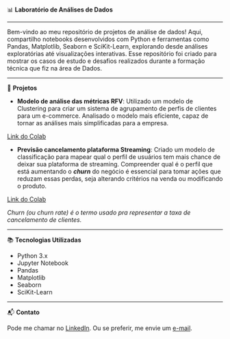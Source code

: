 📊 **Laboratório de Análises de Dados**

---

Bem-vindo ao meu repositório de projetos de análise de dados! Aqui, compartilho notebooks desenvolvidos com Python e ferramentas como Pandas, Matplotlib, Seaborn e SciKit-Learn, explorando desde análises exploratórias até visualizações interativas.
Esse repositório foi criado para mostrar os casos de estudo e desafios realizados durante a formação técnica que fiz na área de Dados.

---
🚀 **Projetos**

- **Modelo de análise das métricas RFV**: Utilizado um modelo de Clustering para criar um sistema de agrupamento de perfis de clientes para um e-commerce. Analisado o modelo mais eficiente, capaz de tornar as análises mais simplificadas para a empresa.

[Link do Colab](https://colab.research.google.com/drive/1xZrZQv5FIxfiIlJlPupMjq-_v1vLPmkH)

- **Previsão cancelamento plataforma Streaming**: Criado um modelo de classificação para mapear qual o perfil de usuários tem mais chance de deixar sua plataforma de streaming. Compreender qual é o perfil que está aumentando o ***churn*** do negócio é essencial para tomar ações que reduzam essas perdas, seja alterando critérios na venda ou modificando o produto.

[Link do Colab](https://colab.research.google.com/drive/1NkcAvkRekYeEIWZ1_p3EhGGnR6c9MTuU#scrollTo=8TNfa498wWgm)

*Churn (ou churn rate) é o termo usado pra representar a taxa de cancelamento de clientes.*

---
📚 **Tecnologias Utilizadas**

- Python 3.x
- Jupyter Notebook
- Pandas
- Matplotlib
- Seaborn
- SciKit-Learn
---

📬 **Contato**

Pode me chamar no [LinkedIn](https://www.linkedin.com/in/flavio-foga%C3%A7a-a71615199/). Ou se preferir, me envie um [e-mail](mailto:flavio.eli22@live.com).
